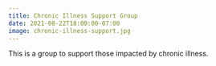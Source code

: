 ```yaml
---
title: Chronic Illness Support Group
date: 2021-08-22T18:00:00-07:00
image: chronic-illness-support.jpg
---
```


This is a group to support those impacted by chronic illness. 

